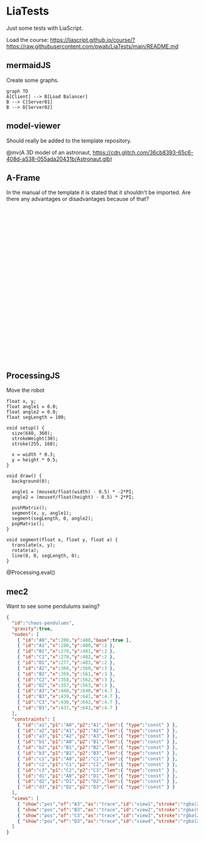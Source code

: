 <!--
author:   Philipp Wabnitz
version:  0.0.4
language: en
comment:  Just some LiaScript tests

script:
    https://unpkg.com/@google/model-viewer/dist/model-viewer.min.js
    https://unpkg.com/@google/model-viewer/dist/model-viewer-legacy.js
    https://cdnjs.cloudflare.com/ajax/libs/processing.js/1.6.6/processing.min.js

@mv: <model-viewer src="@1" alt="@0" auto-rotate camera-controls></model-viewer>

import:
    https://raw.githubusercontent.com/LiaTemplates/mermaid_template/master/README.md
    https://raw.githubusercontent.com/LiaTemplates/processingjs/master/README.md
    https://raw.githubusercontent.com/LiaTemplates/aframe/master/README.md
    https://raw.githubusercontent.com/LiaTemplates/mec2/main/README.md
-->

# LiaTests

Just some tests with LiaScript.

Load the course: https://liascript.github.io/course/?https://raw.githubusercontent.com/pwab/LiaTests/main/README.md

## mermaidJS

Create some graphs.

``` @mermaid(2)
graph TD
A[Client] --> B[Load Balancer]
B --> C[Server01]
B --> D[Server02]
```

## model-viewer

Should really be added to the template repository.

@mv(A 3D model of an astronaut, https://cdn.glitch.com/36cb8393-65c6-408d-a538-055ada20431b/Astronaut.glb)

## A-Frame

In the manual of the template it is stated that it shouldn't be imported. Are there any advantages or disadvantages because of that?

<div style="height: 400px; width: 100%">
<a-scene embedded background="color: #ECECEC">
  <a-box position="-1 0.5 -3" rotation="0 45 0" color="#4CC3D9" shadow></a-box>
  <a-sphere position="0 1.25 -5" radius="1.25" color="#EF2D5E" shadow></a-sphere>
  <a-cylinder position="1 0.75 -3" radius="0.5" height="1.5" color="#FFC65D" shadow></a-cylinder>
  <a-plane position="0 0 -4" rotation="-90 0 0" width="4" height="4" color="#7BC8A4" shadow></a-plane>
</a-scene>
</div>

## ProcessingJS

Move the robot

```p5 -Roboterarm
float x, y;
float angle1 = 0.0;
float angle2 = 0.0;
float segLength = 100;

void setup() {
  size(640, 360);
  strokeWeight(30);
  stroke(255, 160);

  x = width * 0.3;
  y = height * 0.5;
}

void draw() {
  background(0);

  angle1 = (mouseX/float(width) - 0.5) * -2*PI;
  angle2 = (mouseY/float(height) - 0.5) * 2*PI;

  pushMatrix();
  segment(x, y, angle1);
  segment(segLength, 0, angle2);
  popMatrix();
}

void segment(float x, float y, float a) {
  translate(x, y);
  rotate(a);
  line(0, 0, segLength, 0);
}
```
@Processing.eval()

## mec2

Want to see some pendulums swing?

``` json @mec2
{
  "id":"chaos-pendulums",
  "gravity":true,
  "nodes": [
    { "id":"A0","x":200,"y":400,"base":true },
    { "id":"A1","x":280,"y":480,"m":2 },
    { "id":"B1","x":279,"y":481,"m":2 },
    { "id":"C1","x":278,"y":482,"m":2 },
    { "id":"D1","x":277,"y":483,"m":2 },
    { "id":"A2","x":360,"y":560,"m":3 },
    { "id":"B2","x":359,"y":561,"m":3 },
    { "id":"C2","x":358,"y":562,"m":3 },
    { "id":"D2","x":357,"y":563,"m":3 },
    { "id":"A3","x":440,"y":640,"m":4.7 },
    { "id":"B3","x":439,"y":641,"m":4.7 },
    { "id":"C3","x":438,"y":642,"m":4.7 },
    { "id":"D3","x":437,"y":643,"m":4.7 }
  ],
  "constraints": [
    { "id":"a1","p1":"A0","p2":"A1","len":{ "type":"const" } },
    { "id":"a2","p1":"A1","p2":"A2","len":{ "type":"const" } },
    { "id":"a3","p1":"A2","p2":"A3","len":{ "type":"const" } },
    { "id":"b1","p1":"A0","p2":"B1","len":{ "type":"const" } },
    { "id":"b2","p1":"B1","p2":"B2","len":{ "type":"const" } },
    { "id":"b3","p1":"B2","p2":"B3","len":{ "type":"const" } },
    { "id":"c1","p1":"A0","p2":"C1","len":{ "type":"const" } },
    { "id":"c2","p1":"C1","p2":"C2","len":{ "type":"const" } },
    { "id":"c3","p1":"C2","p2":"C3","len":{ "type":"const" } },
    { "id":"d1","p1":"A0","p2":"D1","len":{ "type":"const" } },
    { "id":"d2","p1":"D1","p2":"D2","len":{ "type":"const" } },
    { "id":"d3","p1":"D2","p2":"D3","len":{ "type":"const" } }
  ],
  "views": [
    { "show":"pos","of":"A3","as":"trace","id":"view1","stroke":"rgba(255,0,0,.5)" },
    { "show":"pos","of":"B3","as":"trace","id":"view2","stroke":"rgba(0,255,0,.5)" },
    { "show":"pos","of":"C3","as":"trace","id":"view3","stroke":"rgba(255,255,0,.5)" },
    { "show":"pos","of":"D3","as":"trace","id":"view4","stroke":"rgba(255,0,255,.5)" }
  ]
}
```
